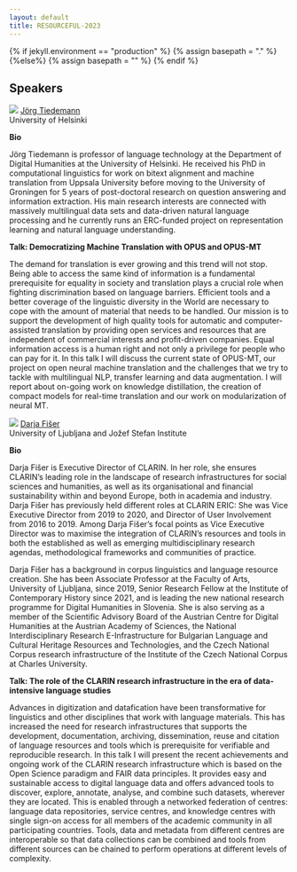 ```yaml
---
layout: default
title: RESOURCEFUL-2023
---
```

{% if jekyll.environment  == "production" %}
        {% assign basepath = "." %}
        {%else%}
        {% assign basepath = "" %}
        {% endif %}


## Speakers

<div>
    <div class="iblock headshot-invited-speaker">
        <img src="{{basepath}}/images/speakers/Tiedemann.jpg" class="headshot">
        <a href="https://blogs.helsinki.fi/tiedeman/" class="headshotaffiliation"> Jörg Tiedemann </a>
        <div class="headshotname"> University of Helsinki </div>
    </div>
</div>

**Bio**

Jörg Tiedemann is professor of language technology at the Department of Digital Humanities at the University of Helsinki. He received his PhD in computational linguistics for work on bitext alignment and machine translation from Uppsala University before moving to the University of Groningen for 5 years of post-doctoral research on question answering and information extraction. His main research interests are connected with massively multilingual data sets and data-driven natural language processing and he currently runs an ERC-funded project on representation learning and natural language understanding.

**Talk: Democratizing Machine Translation with OPUS and OPUS-MT**

The demand for translation is ever growing and this trend will not stop. Being able to access the same kind of information is a fundamental prerequisite for equality in society and translation plays a crucial role when fighting discrimination based on language barriers. Efficient tools and a better coverage of the linguistic diversity in the World are necessary to cope with the amount of material that needs to be handled. Our mission is to support the development of high quality tools for automatic and computer-assisted translation by providing open services and resources that are independent of commercial interests and profit-driven companies. Equal information access is a human right and not only a privilege for people who can pay for it. In this talk I will discuss the current state of OPUS-MT, our project on open neural machine translation and the challenges that we try to tackle with multilingual NLP, transfer learning and data augmentation. I will report about on-going work on knowledge distillation, the creation of compact models for real-time translation and our work on modularization of neural MT.

<div>
    <div class="iblock headshot-invited-speaker">
        <img src="{{basepath}}/images/speakers/Darja-Fiser.jpeg" class="headshot">
        <a href="www.clarin.eu/person/darja-fiser" class="headshotaffiliation"> Darja Fišer </a>
        <div class="headshotname"> University of Ljubljana and Jožef Stefan Institute </div>
    </div>
</div>

**Bio**

Darja Fišer is Executive Director of CLARIN. In her role, she ensures CLARIN’s leading role in the landscape of research infrastructures for social sciences and humanities, as well as its organisational and financial sustainability within and beyond Europe, both in academia and industry. Darja Fišer has previously held different roles at CLARIN ERIC: She was Vice Executive Director from 2019 to 2020, and Director of User Involvement from 2016 to 2019. Among Darja Fišer’s focal points as Vice Executive Director was to maximise the integration of CLARIN’s resources and tools in both the established as well as emerging multidisciplinary research agendas, methodological frameworks and communities of practice. 

Darja Fišer has a background in corpus linguistics and language resource creation. She has been Associate Professor at the Faculty of Arts, University of Ljubljana, since 2019, Senior Research Fellow at the Institute of Contemporary History since 2021, and is leading the new national research programme for Digital Humanities in Slovenia. She is also serving as a member of the Scientific Advisory Board of the Austrian Centre for Digital Humanities at the Austrian Academy of Sciences, the National Interdisciplinary Research E-Infrastructure for Bulgarian Language and Cultural Heritage Resources and Technologies, and the Czech National Corpus research infrastructure of the Institute of the Czech National Corpus at Charles University.

**Talk:  The role of the CLARIN research infrastructure in the era of data-intensive language studies**

 Advances in digitization and datafication have been transformative for linguistics and other disciplines that work with language materials. This has increased the need for research infrastructures that supports the development, documentation, archiving, dissemination, reuse and citation of language resources and tools which is prerequisite for verifiable and reproducible research. In this talk I will present the recent achievements and ongoing work of the CLARIN research infrastructure which is based on the Open Science paradigm and FAIR data principles. It provides easy and sustainable access to digital language data and offers advanced tools to discover, explore, annotate, analyse, and combine such datasets, wherever they are located. This is enabled through a networked federation of centres: language data repositories, service centres, and knowledge centres with single sign-on access for all members of the academic community in all participating countries. Tools, data and metadata from different centres are interoperable so that data collections can be combined and tools from different sources can be chained to perform operations at different levels of complexity. 

